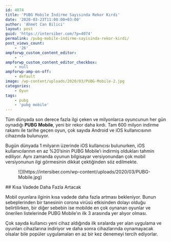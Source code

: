 ```yaml
---
id: 4074
title: 'PUBG Mobile İndirme Sayısında Rekor Kırdı'
date: '2020-03-23T11:00:00+03:00'
author: 'Ahmet Can Bilici'
layout: post
guid: 'https://intersiber.com/?p=4074'
permalink: /pubg-mobile-indirme-sayisinda-rekor-kirdi/
post_views_count:
    - '26'
ampforwp_custom_content_editor:
    - ''
ampforwp_custom_content_editor_checkbox:
    - null
ampforwp-amp-on-off:
    - default
image: /wp-content/uploads/2020/03/PUBG-Mobile-2.jpg
categories:
    - Oyun
tags:
    - pubg
    - 'pubg mobile'
---
```


Tüm dünyada son derece fazla ilgi çeken ve milyonlarca oyuncunun her gün oynadığı **PUBG Mobile**, yeni bir rekor daha kırdı. Tam 600 milyon indirme rakamı ile tarihe geçen oyun, çok sayıda Android ve iOS kullanıcısının cihazında bulunuyor.

Bugün dünyada 1 milyarın üzerinde iOS kullanıcısı bulunurken, iOS kullanıcılarının en az %20’sinin PUBG Mobile’ı indirmiş oldukları tahmin ediliyor. Aynı zamanda oyunun bilgisayar versiyonundan çok mobil versiyonunun ilgi görmesinin dikkat çektiğinden söz edilmekte.

<figure class="wp-block-image size-full">![](https://intersiber.com/wp-content/uploads/2020/03/PUBG-Mobile.jpg)</figure>## Kısa Vadede Daha Fazla Artacak

Mobil oyunlara ilginin kısa vadede daha fazla artması bekleniyor. Bunun sebeplerinden bir tanesinin corona virüsü etkisinden dolayı olduğu belirtilirken, bir diğer sebebin ise mobilde en çok oynanan oyunlar ve önerilen listelerinde PUBG Mobile’ın ilk 3 arasında yer alıyor olması.

Çok sayıda kullanıcı yeni cihaz aldığında ilk sıralarda yer alan uygulama ve oyunları cihazlarına indiriyor ve daha sonra cihazlarında oynamayacak olsalar bile popüler uygulamaları en az bir kez denemeyi tercih ediyorlar.